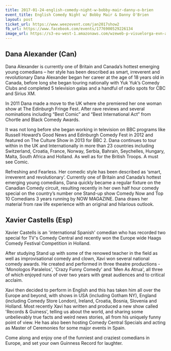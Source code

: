 ```yaml
---
title: 2017-01-24-english-comedy-night-w-bobby-mair-danny-o-brien
event_title: English Comedy Night w/ Bobby Mair & Danny O'Brien
layout: post
ticket_url: https://www.weezevent.com/jan2017show2
fb_url: https://www.facebook.com/events/1776900529226134
image_url: https://s3-eu-west-1.amazonaws.com/wzeweb-p-visuelorga-evn-affiche-thumb/affiche_201273.thumb53700.1474714904.jpg
---
```



## Dana Alexander (Can)
 
Dana Alexander is currently one of Britain and Canada’s hottest emerging young comedians – her style has been described as smart, irreverent and revolutionary
Dana Alexander began her career at the age of 18 years old in Canada, before long she began touring nationally with Yuk Yuk’s Comedy Clubs and completed 5 television galas and a handful of radio spots for CBC and Sirius XM.
 
In 2011 Dana made a move to the UK where she premiered her one woman show at The Edinburgh Fringe Fest. After rave reviews and several nominations including “Best Comic” and “Best International Act” from Chortle and Black Comedy Awards.
 
It was not long before she began working in television on BBC programs like Russell Howard’s Good News and Edinburgh Comedy Fest in 2012 and featured on The Culture Show in 2013 for BBC 2.
Dana continues to tour within in the UK and Internationally in more than 23 countries including Switzerland, Croatia, France, Norway, Serbia, Bahrain, Seychelles, Hungary, Malta, South Africa and Holland. As well as for the British Troops. A must see Comic.
 
Refreshing and Fearless. Her comedic style has been described as ‘smart, irreverent and revolutionary’. Currently one of Britain and Canada’s hottest emerging young comedians, Dana quickly became a regular fixture on the Canadian Comedy circuit, resulting recently in her own half hour comedy special on the country’s number one Stand-up show Comedy Now and Top 10 Comedians 3 years running by NOW MAGAZINE. Dana draws her material from raw life experience with an original and hilarious outlook.
 
## Xavier Castells (Esp)
 
Xavier Castells is an 'international Spanish' comedian who has recorded two special for TV's Comedy Central and recently won the Europe wide Haags Comedy Festival Competition in Holland.
 
After studying Stand up with some of the renowed teacher in the field as well as improvisational comedy and clown, Xavi won several national comedy awards. He created and performed in three theatre productions - 'Monologos Paralelos', 'Crazy Funny Comedy' and 'Men As Atrua', all three of which enjoyed runs of over two years with great audiences and to critical acclaim.
 
Xavi then decided to perform in English and this has taken him all over the Europe and beyond, with shows in USA (including Gotham NY), England (including Comedy Store London), Ireland, Croatia, Bosnia, Slovenia and Holland. Most recently Xavi has written and produced a new show called 'Records & Guiness', telling us about the world, and sharing some unbelievably true facts and weird news stories, all from his uniquely funny point of view. He has also been hosting Comedy Central Specials and acting as Master of Ceremonies for some major events in Spain.
 
Come along and enjoy one of the funniest and craziest comedians in Europe, and set your own Guinness Record for laughter.
